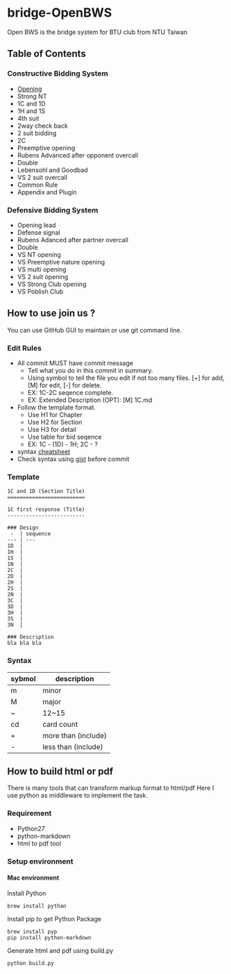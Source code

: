bridge-OpenBWS
==============

Open BWS is the bridge system for BTU club from NTU Taiwan



Table of Contents
-----------------
### Constructive Bidding System
- [Opening](constructive/opening.md)
- Strong NT
- 1C and 1D
- 1H and 1S
- 4th suit
- 2way check back
- 2 suit bidding
- 2C
- Preemptive opening
- Rubens Advanced after opponent overcall
- Double
- Lebensohl and Goodbad
- VS 2 suit overcall
- Common Rule
- Appendix and Plugin

### Defensive Bidding System
- Opening lead
- Defense signal
- Rubens Adanced after partner overcall
- Double
- VS NT opening
- VS Preemptive nature opening
- VS multi opening
- VS 2 suit opening
- VS Strong Club opening
- VS Poblish Club



How to use join us ?
--------------------

You can use GitHub GUI to maintain or use git command line.


### Edit Rules

- All commit MUST have commit message
    - Tell what you do in this commit in summary.
    - Using symbol to tell the file you edit if not too many files. [+] for add, [M] for edit, [-] for delete.
    - EX: 1C-2C seqence complete.
    - EX: Extended Description (OPT): [M] 1C.md
- Follow the template format.
    - Use H1 for Chapter
    - Use H2 for Section
    - Use H3 for detail
    - Use table for bid seqence
    - EX: 1C - (1D) - 1H; 2C - ?
- syntax [cheatsheet](https://github.com/adam-p/markdown-here/wiki/Markdown-Cheatsheet)
- Check syntax using [gist](https://gist.github.com) before commit


### Template

    1C and 1D (Section Title)
    =========================

    1C first response (Title)
    -------------------------

    ### Design
     -  | sequence
    --- | ---
    1D  |
    1H  |
    1S  |
    1N  |
    2C  | 
    2D  | 
    2H  |
    2S  |
    2N  |
    3C  |
    3D  |
    3H  |
    3S  |
    3N  |
    
    ### Description
    bla bla bla


### Syntax

sybmol | description
------ | ---
m | minor
M | major
~ | 12~15
cd| card count
+ | more than (include)
- | less than (include)



How to build html or pdf
------------------------

There is many tools that can transform markup format to html/pdf
Here I use python as middleware to implement the task.

### Requirement
- Python27
- python-markdown
- html to pdf tool

### Setup environment

#### Mac environment
Install Python
```
brew install pythan
```

Install pip to get Python Package
```
brew install pyp
pip install python-markdown
```

Generate html and pdf using build.py
```
python build.py
```




